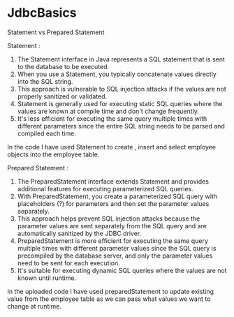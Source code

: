 # JdbcBasics

Statement vs Prepared Statement


Statement :

1. The Statement interface in Java represents a SQL statement that is sent to the database to be executed.
2. When you use a Statement, you typically concatenate values directly into the SQL string.
3. This approach is vulnerable to SQL injection attacks if the values are not properly sanitized or validated.
4. Statement is generally used for executing static SQL queries where the values are known at compile time and don't change frequently.
5. It's less efficient for executing the same query multiple times with different parameters since the entire SQL string needs to be parsed and compiled each time.
   

In the code I have used Statement to create , insert and select employee objects into the employee table.



Prepared Statement :

1. The PreparedStatement interface extends Statement and provides additional features for executing parameterized SQL queries.
2. With PreparedStatement, you create a parameterized SQL query with placeholders (?) for parameters and then set the parameter values separately.
3. This approach helps prevent SQL injection attacks because the parameter values are sent separately from the SQL query and are automatically sanitized by the JDBC driver.
4. PreparedStatement is more efficient for executing the same query multiple times with different parameter values since the SQL query is precompiled by the database server, and only the parameter values need to be sent for each execution.
5. It's suitable for executing dynamic SQL queries where the values are not known until runtime.

In the uploaded code I have used preparedStatement to update existing value from the employee table as we can pass what values we want to change at runtime.
